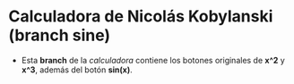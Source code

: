 # Calculadora de Nicolás Kobylanski (branch sine)

- Esta **branch** de la *calculadora* contiene los botones originales de **x^2** y **x^3**, además del botón **sin(x)**.
